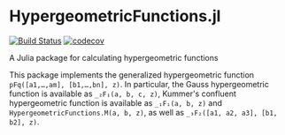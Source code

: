# HypergeometricFunctions.jl

[![Build Status](https://github.com/JuliaMath/HypergeometricFunctions.jl/workflows/CI/badge.svg)](https://github.com/JuliaMath/HypergeometricFunctions.jl/actions?query=workflow%3ACI) [![codecov](https://codecov.io/gh/JuliaMath/HypergeometricFunctions.jl/branch/master/graph/badge.svg)](https://codecov.io/gh/JuliaMath/HypergeometricFunctions.jl)

A Julia package for calculating hypergeometric functions

This package implements the generalized hypergeometric function `pFq([a1,…,am], [b1,…,bn], z)`. In particular, the Gauss hypergeometric function is available as `_₂F₁(a, b, c, z)`, Kummer's confluent hypergeometric function is available as `_₁F₁(a, b, z)` and `HypergeometricFunctions.M(a, b, z)`, as well as `_₃F₂([a1, a2, a3], [b1, b2], z)`.
